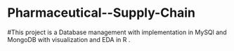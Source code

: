 # Pharmaceutical--Supply-Chain
#This project is a Database management with implementation in MySQl and MongoDB with visualization and EDA in R .
